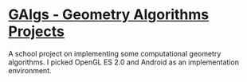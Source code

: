 [GAlgs - Geometry Algorithms Projects](https://is.muni.cz/course/fi/autumn2012/PA093)
====================================

A school project on implementing some computational geometry algorithms.
I picked OpenGL ES 2.0 and Android as an implementation environment.
